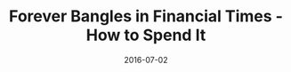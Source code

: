 ---
title: Forever Bangles in Financial Times - How to Spend It
date: 2016-07-02
summary: |
  Assael Forever Bangles, 48 Akoya Cultured Pearls, 7.75 - 8.0mm, set in 18K Yellow Gold. Available exclusively at Neiman Marcus. ​​
featured_image: 2016-07-02.jpg
---